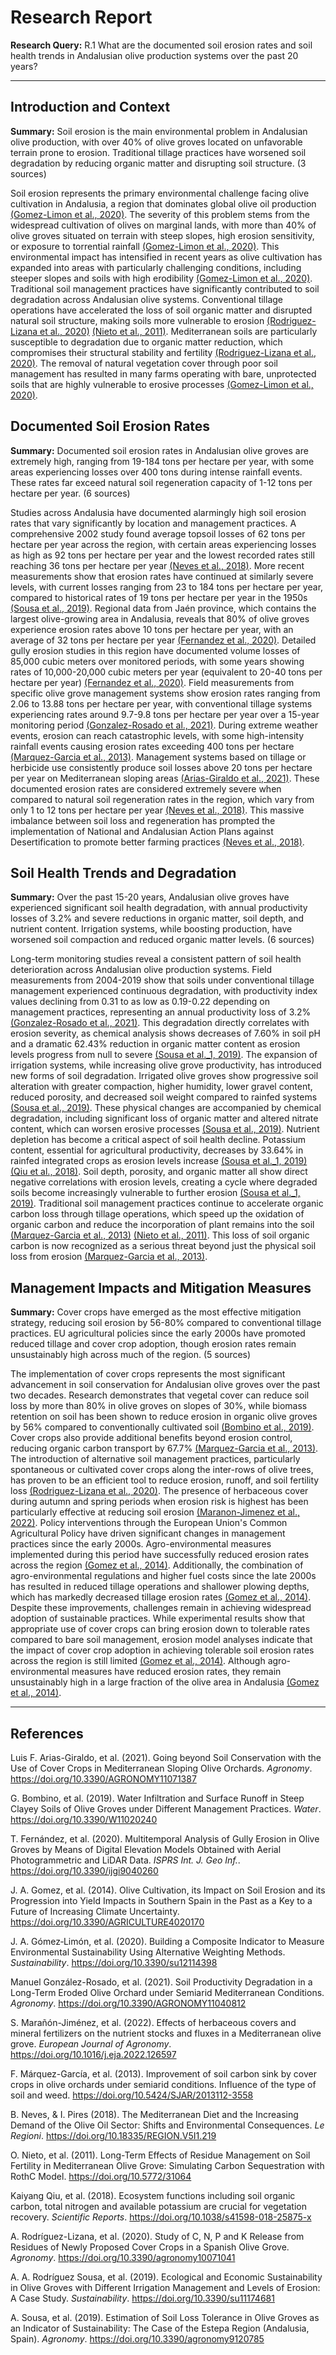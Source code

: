 # Research Report

**Research Query:** R.1 What are the documented soil erosion rates and soil health trends in Andalusian olive production systems over the past 20 years?

---

## Introduction and Context

**Summary:** Soil erosion is the main environmental problem in Andalusian olive production, with over 40% of olive groves located on unfavorable terrain prone to erosion. Traditional tillage practices have worsened soil degradation by reducing organic matter and disrupting soil structure. (3 sources)

Soil erosion represents the primary environmental challenge facing olive cultivation in Andalusia, a region that dominates global olive oil production [(Gomez-Limon et al., 2020)](https://doi.org/10.3390/su12114398). The severity of this problem stems from the widespread cultivation of olives on marginal lands, with more than 40% of olive groves situated on terrain with steep slopes, high erosion sensitivity, or exposure to torrential rainfall [(Gomez-Limon et al., 2020)](https://doi.org/10.3390/su12114398). This environmental impact has intensified in recent years as olive cultivation has expanded into areas with particularly challenging conditions, including steeper slopes and soils with high erodibility [(Gomez-Limon et al., 2020)](https://doi.org/10.3390/su12114398). Traditional soil management practices have significantly contributed to soil degradation across Andalusian olive systems. Conventional tillage operations have accelerated the loss of soil organic matter and disrupted natural soil structure, making soils more vulnerable to erosion [(Rodriguez-Lizana et al., 2020)](https://doi.org/10.3390/agronomy10071041) [(Nieto et al., 2011)](https://doi.org/10.5772/31064). Mediterranean soils are particularly susceptible to degradation due to organic matter reduction, which compromises their structural stability and fertility [(Rodriguez-Lizana et al., 2020)](https://doi.org/10.3390/agronomy10071041). The removal of natural vegetation cover through poor soil management has resulted in many farms operating with bare, unprotected soils that are highly vulnerable to erosive processes [(Gomez-Limon et al., 2020)](https://doi.org/10.3390/su12114398).

## Documented Soil Erosion Rates

**Summary:** Documented soil erosion rates in Andalusian olive groves are extremely high, ranging from 19-184 tons per hectare per year, with some areas experiencing losses over 400 tons during intense rainfall events. These rates far exceed natural soil regeneration capacity of 1-12 tons per hectare per year. (6 sources)

Studies across Andalusia have documented alarmingly high soil erosion rates that vary significantly by location and management practices. A comprehensive 2002 study found average topsoil losses of 62 tons per hectare per year across the region, with certain areas experiencing losses as high as 92 tons per hectare per year and the lowest recorded rates still reaching 36 tons per hectare per year [(Neves et al., 2018)](https://doi.org/10.18335/REGION.V5I1.219). More recent measurements show that erosion rates have continued at similarly severe levels, with current losses ranging from 23 to 184 tons per hectare per year, compared to historical rates of 19 tons per hectare per year in the 1950s [(Sousa et al., 2019)](https://doi.org/10.3390/su11174681). Regional data from Jaén province, which contains the largest olive-growing area in Andalusia, reveals that 80% of olive groves experience erosion rates above 10 tons per hectare per year, with an average of 32 tons per hectare per year [(Fernandez et al., 2020)](https://doi.org/10.3390/ijgi9040260). Detailed gully erosion studies in this region have documented volume losses of 85,000 cubic meters over monitored periods, with some years showing rates of 10,000-20,000 cubic meters per year (equivalent to 20-40 tons per hectare per year) [(Fernandez et al., 2020)](https://doi.org/10.3390/ijgi9040260). Field measurements from specific olive grove management systems show erosion rates ranging from 2.06 to 13.88 tons per hectare per year, with conventional tillage systems experiencing rates around 9.7-9.8 tons per hectare per year over a 15-year monitoring period [(Gonzalez-Rosado et al., 2021)](https://doi.org/10.3390/AGRONOMY11040812). During extreme weather events, erosion can reach catastrophic levels, with some high-intensity rainfall events causing erosion rates exceeding 400 tons per hectare [(Marquez-Garcia et al., 2013)](https://doi.org/10.5424/SJAR/2013112-3558). Management systems based on tillage or herbicide use consistently produce soil losses above 20 tons per hectare per year on Mediterranean sloping areas [(Arias-Giraldo et al., 2021)](https://doi.org/10.3390/AGRONOMY11071387). These documented erosion rates are considered extremely severe when compared to natural soil regeneration rates in the region, which vary from only 1 to 12 tons per hectare per year [(Neves et al., 2018)](https://doi.org/10.18335/REGION.V5I1.219). This massive imbalance between soil loss and regeneration has prompted the implementation of National and Andalusian Action Plans against Desertification to promote better farming practices [(Neves et al., 2018)](https://doi.org/10.18335/REGION.V5I1.219).

## Soil Health Trends and Degradation

**Summary:** Over the past 15-20 years, Andalusian olive groves have experienced significant soil health degradation, with annual productivity losses of 3.2% and severe reductions in organic matter, soil depth, and nutrient content. Irrigation systems, while boosting production, have worsened soil compaction and reduced organic matter levels. (6 sources)

Long-term monitoring studies reveal a consistent pattern of soil health deterioration across Andalusian olive production systems. Field measurements from 2004-2019 show that soils under conventional tillage management experienced continuous degradation, with productivity index values declining from 0.31 to as low as 0.19-0.22 depending on management practices, representing an annual productivity loss of 3.2% [(Gonzalez-Rosado et al., 2021)](https://doi.org/10.3390/AGRONOMY11040812). This degradation directly correlates with erosion severity, as chemical analysis shows decreases of 7.60% in soil pH and a dramatic 62.43% reduction in organic matter content as erosion levels progress from null to severe [(Sousa et al._1, 2019)](https://doi.org/10.3390/agronomy9120785). The expansion of irrigation systems, while increasing olive grove productivity, has introduced new forms of soil degradation. Irrigated olive groves show progressive soil alteration with greater compaction, higher humidity, lower gravel content, reduced porosity, and decreased soil weight compared to rainfed systems [(Sousa et al., 2019)](https://doi.org/10.3390/su11174681). These physical changes are accompanied by chemical degradation, including significant loss of organic matter and altered nitrate content, which can worsen erosive processes [(Sousa et al., 2019)](https://doi.org/10.3390/su11174681). Nutrient depletion has become a critical aspect of soil health decline. Potassium content, essential for agricultural productivity, decreases by 33.64% in rainfed integrated crops as erosion levels increase [(Sousa et al._1, 2019)](https://doi.org/10.3390/agronomy9120785) [(Qiu et al., 2018)](https://doi.org/10.1038/s41598-018-25875-x). Soil depth, porosity, and organic matter all show direct negative correlations with erosion levels, creating a cycle where degraded soils become increasingly vulnerable to further erosion [(Sousa et al._1, 2019)](https://doi.org/10.3390/agronomy9120785). Traditional soil management practices continue to accelerate organic carbon loss through tillage operations, which speed up the oxidation of organic carbon and reduce the incorporation of plant remains into the soil [(Marquez-Garcia et al., 2013)](https://doi.org/10.5424/SJAR/2013112-3558) [(Nieto et al., 2011)](https://doi.org/10.5772/31064). This loss of soil organic carbon is now recognized as a serious threat beyond just the physical soil loss from erosion [(Marquez-Garcia et al., 2013)](https://doi.org/10.5424/SJAR/2013112-3558).

## Management Impacts and Mitigation Measures

**Summary:** Cover crops have emerged as the most effective mitigation strategy, reducing soil erosion by 56-80% compared to conventional tillage practices. EU agricultural policies since the early 2000s have promoted reduced tillage and cover crop adoption, though erosion rates remain unsustainably high across much of the region. (5 sources)

The implementation of cover crops represents the most significant advancement in soil conservation for Andalusian olive groves over the past two decades. Research demonstrates that vegetal cover can reduce soil loss by more than 80% in olive groves on slopes of 30%, while biomass retention on soil has been shown to reduce erosion in organic olive groves by 56% compared to conventionally cultivated soil [(Bombino et al., 2019)](https://doi.org/10.3390/W11020240). Cover crops also provide additional benefits beyond erosion control, reducing organic carbon transport by 67.7% [(Marquez-Garcia et al., 2013)](https://doi.org/10.5424/SJAR/2013112-3558). The introduction of alternative soil management practices, particularly spontaneous or cultivated cover crops along the inter-rows of olive trees, has proven to be an efficient tool to reduce erosion, runoff, and soil fertility loss [(Rodriguez-Lizana et al., 2020)](https://doi.org/10.3390/agronomy10071041). The presence of herbaceous cover during autumn and spring periods when erosion risk is highest has been particularly effective at reducing soil erosion [(Maranon-Jimenez et al., 2022)](https://doi.org/10.1016/j.eja.2022.126597). Policy interventions through the European Union's Common Agricultural Policy have driven significant changes in management practices since the early 2000s. Agro-environmental measures implemented during this period have successfully reduced erosion rates across the region [(Gomez et al., 2014)](https://doi.org/10.3390/AGRICULTURE4020170). Additionally, the combination of agro-environmental regulations and higher fuel costs since the late 2000s has resulted in reduced tillage operations and shallower plowing depths, which has markedly decreased tillage erosion rates [(Gomez et al., 2014)](https://doi.org/10.3390/AGRICULTURE4020170). Despite these improvements, challenges remain in achieving widespread adoption of sustainable practices. While experimental results show that appropriate use of cover crops can bring erosion down to tolerable rates compared to bare soil management, erosion model analyses indicate that the impact of cover crop adoption in achieving tolerable soil erosion rates across the region is still limited [(Gomez et al., 2014)](https://doi.org/10.3390/AGRICULTURE4020170). Although agro-environmental measures have reduced erosion rates, they remain unsustainably high in a large fraction of the olive area in Andalusia [(Gomez et al., 2014)](https://doi.org/10.3390/AGRICULTURE4020170).

---

## References

Luis F. Arias-Giraldo, et al. (2021). Going beyond Soil Conservation with the Use of Cover Crops in Mediterranean Sloping Olive Orchards. *Agronomy*. https://doi.org/10.3390/AGRONOMY11071387

G. Bombino, et al. (2019). Water Infiltration and Surface Runoff in Steep Clayey Soils of Olive Groves under Different Management Practices. *Water*. https://doi.org/10.3390/W11020240

T. Fernández, et al. (2020). Multitemporal Analysis of Gully Erosion in Olive Groves by Means of Digital Elevation Models Obtained with Aerial Photogrammetric and LiDAR Data. *ISPRS Int. J. Geo Inf.*. https://doi.org/10.3390/ijgi9040260

J. A. Gomez, et al. (2014). Olive Cultivation, its Impact on Soil Erosion and its Progression into Yield Impacts in Southern Spain in the Past as a Key to a Future of Increasing Climate Uncertainty. https://doi.org/10.3390/AGRICULTURE4020170

J. A. Gómez‐Limón, et al. (2020). Building a Composite Indicator to Measure Environmental Sustainability Using Alternative Weighting Methods. *Sustainability*. https://doi.org/10.3390/su12114398

Manuel González-Rosado, et al. (2021). Soil Productivity Degradation in a Long-Term Eroded Olive Orchard under Semiarid Mediterranean Conditions. *Agronomy*. https://doi.org/10.3390/AGRONOMY11040812

S. Marañón-Jiménez, et al. (2022). Effects of herbaceous covers and mineral fertilizers on the nutrient stocks and fluxes in a Mediterranean olive grove. *European Journal of Agronomy*. https://doi.org/10.1016/j.eja.2022.126597

F. Márquez-García, et al. (2013). Improvement of soil carbon sink by cover crops in olive orchards under semiarid conditions. Influence of the type of soil and weed. https://doi.org/10.5424/SJAR/2013112-3558

B. Neves, & I. Pires (2018). The Mediterranean Diet and the Increasing Demand of the Olive Oil Sector: Shifts and Environmental Consequences. *Le Regioni*. https://doi.org/10.18335/REGION.V5I1.219

O. Nieto, et al. (2011). Long-Term Effects of Residue Management on Soil Fertility in Mediterranean Olive Grove: Simulating Carbon Sequestration with RothC Model. https://doi.org/10.5772/31064

Kaiyang Qiu, et al. (2018). Ecosystem functions including soil organic carbon, total nitrogen and available potassium are crucial for vegetation recovery. *Scientific Reports*. https://doi.org/10.1038/s41598-018-25875-x

A. Rodríguez-Lizana, et al. (2020). Study of C, N, P and K Release from Residues of Newly Proposed Cover Crops in a Spanish Olive Grove. *Agronomy*. https://doi.org/10.3390/agronomy10071041

A. A. Rodríguez Sousa, et al. (2019). Ecological and Economic Sustainability in Olive Groves with Different Irrigation Management and Levels of Erosion: A Case Study. *Sustainability*. https://doi.org/10.3390/su11174681

A. Sousa, et al. (2019). Estimation of Soil Loss Tolerance in Olive Groves as an Indicator of Sustainability: The Case of the Estepa Region (Andalusia, Spain). *Agronomy*. https://doi.org/10.3390/agronomy9120785

